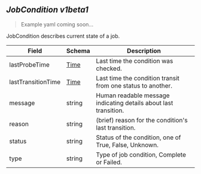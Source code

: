 ## *JobCondition v1beta1*

> Example yaml coming soon...



JobCondition describes current state of a job.



Field        | Schema     | Description
------------ | ---------- | -----------
lastProbeTime | [Time](#time-unversioned) | Last time the condition was checked.
lastTransitionTime | [Time](#time-unversioned) | Last time the condition transit from one status to another.
message | string | Human readable message indicating details about last transition.
reason | string | (brief) reason for the condition's last transition.
status | string | Status of the condition, one of True, False, Unknown.
type | string | Type of job condition, Complete or Failed.

